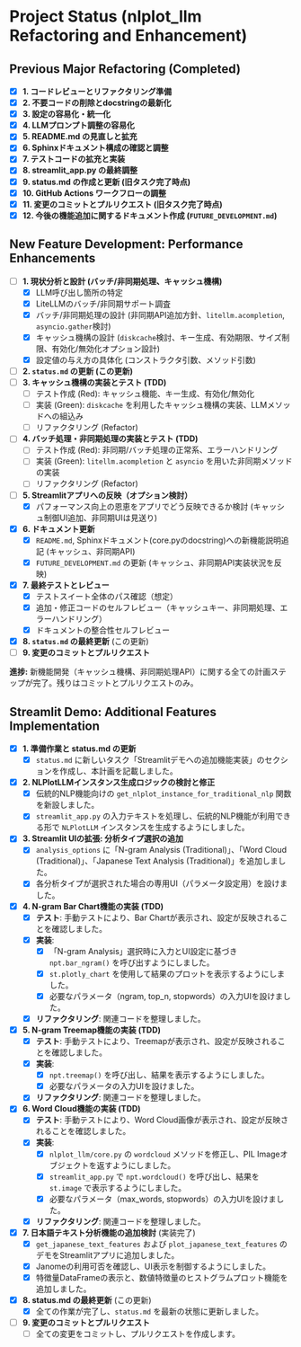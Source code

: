 # Project Status (nlplot_llm Refactoring and Enhancement)

## Previous Major Refactoring (Completed)

-   [x] **1. コードレビューとリファクタリング準備**
-   [x] **2. 不要コードの削除とdocstringの最新化**
-   [x] **3. 設定の容易化・統一化**
-   [x] **4. LLMプロンプト調整の容易化**
-   [x] **5. README.md の見直しと拡充**
-   [x] **6. Sphinxドキュメント構成の確認と調整**
-   [x] **7. テストコードの拡充と実装**
-   [x] **8. streamlit_app.py の最終調整**
-   [x] **9. status.md の作成と更新 (旧タスク完了時点)**
-   [x] **10. GitHub Actions ワークフローの調整**
-   [x] **11. 変更のコミットとプルリクエスト (旧タスク完了時点)**
-   [x] **12. 今後の機能追加に関するドキュメント作成 (`FUTURE_DEVELOPMENT.md`)**

## New Feature Development: Performance Enhancements

-   [ ] **1. 現状分析と設計 (バッチ/非同期処理、キャッシュ機構)**
    -   [x] LLM呼び出し箇所の特定
    -   [x] LiteLLMのバッチ/非同期サポート調査
    -   [x] バッチ/非同期処理の設計 (非同期API追加方針、`litellm.acompletion`, `asyncio.gather`検討)
    -   [x] キャッシュ機構の設計 (`diskcache`検討、キー生成、有効期限、サイズ制限、有効化/無効化オプション設計)
    -   [x] 設定値の与え方の具体化 (コンストラクタ引数、メソッド引数)
-   [ ] **2. `status.md` の更新 (この更新)**
-   [ ] **3. キャッシュ機構の実装とテスト (TDD)**
    -   [ ] テスト作成 (Red): キャッシュ機能、キー生成、有効化/無効化
    -   [ ] 実装 (Green): `diskcache` を利用したキャッシュ機構の実装、LLMメソッドへの組込み
    -   [ ] リファクタリング (Refactor)
-   [ ] **4. バッチ処理・非同期処理の実装とテスト (TDD)**
    -   [ ] テスト作成 (Red): 非同期/バッチ処理の正常系、エラーハンドリング
    -   [ ] 実装 (Green): `litellm.acompletion` と `asyncio` を用いた非同期メソッドの実装
    -   [ ] リファクタリング (Refactor)
-   [ ] **5. Streamlitアプリへの反映（オプション検討）**
    -   [x] パフォーマンス向上の恩恵をアプリでどう反映できるか検討 (キャッシュ制御UI追加、非同期UIは見送り)
-   [x] **6. ドキュメント更新**
    -   [x] `README.md`, Sphinxドキュメント(core.pyのdocstring)への新機能説明追記 (キャッシュ、非同期API)
    -   [x] `FUTURE_DEVELOPMENT.md` の更新 (キャッシュ、非同期API実装状況を反映)
-   [x] **7. 最終テストとレビュー**
    -   [x] テストスイート全体のパス確認（想定）
    -   [x] 追加・修正コードのセルフレビュー（キャッシュキー、非同期処理、エラーハンドリング）
    -   [x] ドキュメントの整合性セルフレビュー
-   [x] **8. `status.md` の最終更新** (この更新)
-   [ ] **9. 変更のコミットとプルリクエスト**

**進捗:**
新機能開発（キャッシュ機構、非同期処理API）に関する全ての計画ステップが完了。残りはコミットとプルリクエストのみ。

## Streamlit Demo: Additional Features Implementation

-   [x] **1. 準備作業と status.md の更新**
    -   [x] `status.md` に新しいタスク「Streamlitデモへの追加機能実装」のセクションを作成し、本計画を記載しました。
-   [x] **2. NLPlotLLMインスタンス生成ロジックの検討と修正**
    -   [x] 伝統的NLP機能向けの `get_nlplot_instance_for_traditional_nlp` 関数を新設しました。
    -   [x] `streamlit_app.py` の入力テキストを処理し、伝統的NLP機能が利用できる形で `NLPlotLLM` インスタンスを生成するようにしました。
-   [x] **3. Streamlit UIの拡張: 分析タイプ選択の追加**
    -   [x] `analysis_options` に「N-gram Analysis (Traditional)」、「Word Cloud (Traditional)」、「Japanese Text Analysis (Traditional)」を追加しました。
    -   [x] 各分析タイプが選択された場合の専用UI（パラメータ設定用）を設けました。
-   [x] **4. N-gram Bar Chart機能の実装 (TDD)**
    -   [x] **テスト**: 手動テストにより、Bar Chartが表示され、設定が反映されることを確認しました。
    -   [x] **実装**:
        -   [x] 「N-gram Analysis」選択時に入力とUI設定に基づき `npt.bar_ngram()` を呼び出すようにしました。
        -   [x] `st.plotly_chart` を使用して結果のプロットを表示するようにしました。
        -   [x] 必要なパラメータ（ngram, top_n, stopwords）の入力UIを設けました。
    -   [x] **リファクタリング**: 関連コードを整理しました。
-   [x] **5. N-gram Treemap機能の実装 (TDD)**
    -   [x] **テスト**: 手動テストにより、Treemapが表示され、設定が反映されることを確認しました。
    -   [x] **実装**:
        -   [x] `npt.treemap()` を呼び出し、結果を表示するようにしました。
        -   [x] 必要なパラメータの入力UIを設けました。
    -   [x] **リファクタリング**: 関連コードを整理しました。
-   [x] **6. Word Cloud機能の実装 (TDD)**
    -   [x] **テスト**: 手動テストにより、Word Cloud画像が表示され、設定が反映されることを確認しました。
    -   [x] **実装**:
        -   [x] `nlplot_llm/core.py` の `wordcloud` メソッドを修正し、PIL Imageオブジェクトを返すようにしました。
        -   [x] `streamlit_app.py` で `npt.wordcloud()` を呼び出し、結果を `st.image` で表示するようにしました。
        -   [x] 必要なパラメータ（max_words, stopwords）の入力UIを設けました。
    -   [x] **リファクタリング**: 関連コードを整理しました。
-   [x] **7. 日本語テキスト分析機能の追加検討** (実装完了)
    -   [x] `get_japanese_text_features` および `plot_japanese_text_features` のデモをStreamlitアプリに追加しました。
    -   [x] Janomeの利用可否を確認し、UI表示を制御するようにしました。
    -   [x] 特徴量DataFrameの表示と、数値特徴量のヒストグラムプロット機能を追加しました。
-   [x] **8. status.md の最終更新** (この更新)
    -   [x] 全ての作業が完了し、`status.md` を最新の状態に更新しました。
-   [ ] **9. 変更のコミットとプルリクエスト**
    -   [ ] 全ての変更をコミットし、プルリクエストを作成します。
